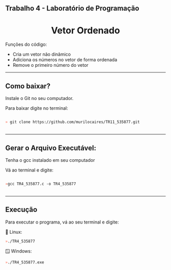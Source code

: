 ## Trabalho 4 - Laboratório de Programação

<h1 align="center"> Vetor Ordenado</h1>

<p style="font-size: 14px">
    Funções do código:
    <ul>
        <li>Cria um vetor não dinâmico</li>
        <li>Adiciona os números no vetor de forma ordenada</li>
        <li>Remove o primeiro número do vetor</li>
    </ul>
</p>

<hr>
<h2>Como baixar?</h2>
<p>Instale o Git no seu computador.</p>
<p>Para baixar digite no terminal:</p>

<code>
<span style="color: tomato">»</span> git clone https://github.com/murilocaires/TR11_535877.git
</code>
<br>

<hr>

<h2>Gerar o Arquivo Executável: </h2>
<p>Tenha o gcc instalado em seu computador </p>
<p>Vá ao terminal e digite: </p>


<code>
<span style="color: tomato">»</span>gcc TR4_535877.c -o TR4_535877
</code>

<br>

<hr>
<h2>Execução</h2>
<p>Para executar o programa, vá ao seu terminal e digite:</p>
🐧 Linux: <br>
<code>
<span style="color: tomato">»</span>./TR4_535877</code>

🪟 Windows: <br>
<code>
<span style="color: tomato">»</span>./TR4_535877.exe 
</code>
